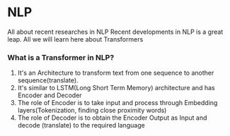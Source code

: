 # NLP
All about recent researches in NLP
Recent developments in NLP is a great leap. All we will learn here about Transformers

### What is a Transformer in NLP?

1. It's an Architecture to transform text from one sequence to another sequence(translate). 
2. It's similar to LSTM(Long Short Term Memory) architecture and has Encoder and Decoder
3. The role of Encoder is to take input and process through Embedding layers(Tokenization, finding close proximity words)
4. The role of Decoder is to obtain the Encoder Output as Input and decode (translate) to the required language
